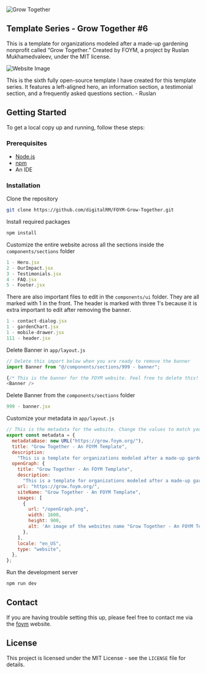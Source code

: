 ![Grow Together](https://github.com/user-attachments/assets/4f649350-eba4-4a37-8035-94685e6b2e05)

Template Series - Grow Together #6
---
This is a template for organizations modeled after a made-up gardening nonprofit called “Grow Together.” Created by FOYM, a project by Ruslan Mukhamedvaleev, under the MIT license.

![Website Image](https://github.com/user-attachments/assets/cd9df7bb-6ea3-4fcc-84f1-80eb45ec537c)

This is the sixth fully open-source template I have created for this template series. It features a left-aligned hero, an information section, a testimonial section, and a frequently asked questions section. - Ruslan

Getting Started
---

To get a local copy up and running, follow these steps:

### Prerequisites

- [Node.js](https://nodejs.org/en)
- [npm](https://docs.npmjs.com/downloading-and-installing-node-js-and-npm)
- An IDE

### Installation

Clone the repository

```bash
git clone https://github.com/digitalRM/FOYM-Grow-Together.git
```

Install required packages

```bash
npm install
```

Customize the entire website across all the sections inside the `components/sections` folder
```js
1 - Hero.jsx
2 - OurImpact.jsx
3 - Testimonials.jsx
4 - FAQ.jsx
5 - Footer.jsx
```

There are also important files to edit in the `components/ui` folder. They are all marked with 1 in the front. The header is marked with three 1's because it is extra important to edit after removing the banner. 
```js
1 - contact-dialog.jsx
1 - gardenChart.jsx
1 - mobile-drawer.jsx
111 - header.jsx
```

Delete Banner in `app/layout.js`

```js
// Delete this import below when you are ready to remove the banner
import Banner from "@/components/sections/999 - banner";

{/* This is the banner for the FOYM website. Feel free to delete this! */}
<Banner />
```
Delete Banner from the `components/sections` folder
```js
999 - banner.jsx
```

Customize your metadata in `app/layout.js`
```js
// This is the metadata for the website. Change the values to match your website. Upload the openGraph.png to your public folder
export const metadata = {
  metadataBase: new URL("https://grow.foym.org/"),
  title: "Grow Together - An FOYM Template",
  description:
    "This is a template for organizations modeled after a made-up gardening nonprofit called “Grow Together.” It is entirely free to use and customize. Created by FOYM, a project by Ruslan Mukhamedvaleev, under the MIT license.",
  openGraph: {
    title: "Grow Together - An FOYM Template",
    description:
      "This is a template for organizations modeled after a made-up gardening nonprofit called “Grow Together.” It is entirely free to use and customize. Created by FOYM, a project by Ruslan Mukhamedvaleev, under the MIT license.",
    url: "https://grow.foym.org/",
    siteName: "Grow Together - An FOYM Template",
    images: [
      {
        url: "/openGraph.png",
        width: 1600,
        height: 900,
        alt: 'An image of the websites name "Grow Together - An FOYM Template" and star like characters in the background pointing at the name',
      },
    ],
    locale: "en_US",
    type: "website",
  },
};
```

Run the development server

```bash
npm run dev
```

## Contact 

If you are having trouble setting this up, please feel free to contact me via the [foym](https://www.foym.org) website. 

## License

This project is licensed under the MIT License - see the `LICENSE` file for details.


